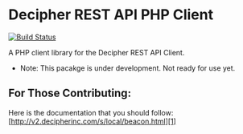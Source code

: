 # Decipher REST API PHP Client

[![Build Status](https://travis-ci.org/tysweezy/decipher-api-php-client.svg?branch=master)](https://travis-ci.org/tysweezy/decipher-api-php-client)

A PHP client library for the Decipher REST API Client.

* Note: This pacakge is under development. Not ready for use yet.

## For Those Contributing: 

Here is the documentation that you should follow: 
[http://v2.decipherinc.com/s/local/beacon.html][1]

[1]: http://v2.decipherinc.com/s/local/beacon.html
